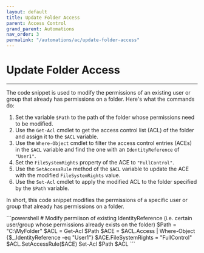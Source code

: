 ```yaml
---
layout: default
title: Update Folder Access
parent: Access Control
grand_parent: Automations
nav_order: 3
permalink: "/automations/ac/update-folder-access"
---
```


# Update Folder Access

---

The code snippet is used to modify the permissions of an existing user or group that already has permissions on a folder. Here's what the commands do:

1. Set the variable `$Path` to the path of the folder whose permissions need to be modified.
2. Use the `Get-Acl` cmdlet to get the access control list (ACL) of the folder and assign it to the `$ACL` variable.
3. Use the `Where-Object` cmdlet to filter the access control entries (ACEs) in the `$ACL` variable and find the one with an `IdentityReference` of `"User1"`.
4. Set the `FileSystemRights` property of the ACE to `"FullControl"`.
5. Use the `SetAccessRule` method of the `$ACL` variable to update the ACE with the modified `FileSystemRights` value.
6. Use the `Set-Acl` cmdlet to apply the modified ACL to the folder specified by the `$Path` variable.

In short, this code snippet modifies the permissions of a specific user or group that already has permissions on a folder.

<div class="code-example" markdown="1">
```powershell
# Modify permiison of existing IdentityReference (i.e. certain user/group whose permissions already exists on the folder)
$Path = "C:\MyFolder"
$ACL = Get-Acl $Path
$ACE = $ACL.Access | Where-Object {$_.IdentityReference -eq "User1"}
$ACE.FileSystemRights = "FullControl"
$ACL.SetAccessRule($ACE)
Set-Acl $Path $ACL
```
</div>